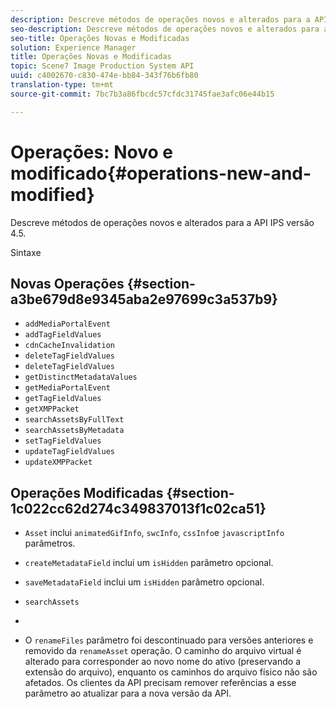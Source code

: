 ```yaml
---
description: Descreve métodos de operações novos e alterados para a API IPS versão 4.5.
seo-description: Descreve métodos de operações novos e alterados para a API IPS versão 4.5.
seo-title: Operações Novas e Modificadas
solution: Experience Manager
title: Operações Novas e Modificadas
topic: Scene7 Image Production System API
uuid: c4002670-c830-474e-bb84-343f76b6fb80
translation-type: tm+mt
source-git-commit: 7bc7b3a86fbcdc57cfdc31745fae3afc06e44b15

---
```



# Operações: Novo e modificado{#operations-new-and-modified}

Descreve métodos de operações novos e alterados para a API IPS versão 4.5.

Sintaxe

## Novas Operações {#section-a3be679d8e9345aba2e97699c3a537b9}

* `addMediaPortalEvent`
* `addTagFieldValues`
* `cdnCacheInvalidation`
* `deleteTagFieldValues`
* `deleteTagFieldValues`
* `getDistinctMetadataValues`
* `getMediaPortalEvent`
* `getTagFieldValues`
* `getXMPPacket`
* `searchAssetsByFullText`
* `searchAssetsByMetadata`
* `setTagFieldValues`
* `updateTagFieldValues`
* `updateXMPPacket`

## Operações Modificadas {#section-1c022cc62d274c349837013f1c02ca51}

* `Asset` inclui `animatedGifInfo`, `swcInfo`, `cssInfo`e `javascriptInfo` parâmetros.

* `createMetadataField` inclui um `isHidden` parâmetro opcional.

* `saveMetadataField` inclui um `isHidden` parâmetro opcional.

* `searchAssets`
* 
* O `renameFiles` parâmetro foi descontinuado para versões anteriores e removido da `renameAsset` operação. O caminho do arquivo virtual é alterado para corresponder ao novo nome do ativo (preservando a extensão do arquivo), enquanto os caminhos do arquivo físico não são afetados. Os clientes da API precisam remover referências a esse parâmetro ao atualizar para a nova versão da API.


